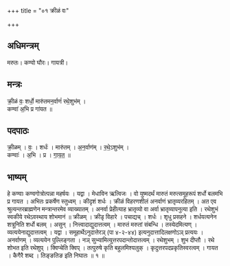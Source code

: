+++
title = "०१ क्रीळं वः"

+++
## अधिमन्त्रम्
मरुतः। कण्वो घौरः। गायत्री।

## मन्त्रः
क्री॒ळं वः॒ शर्धो॒ मारु॑तमन॒र्वाणं॑ रथे॒शुभ॑म् ।  
कण्वा॑ अ॒भि प्र गा॑यत ॥

## पदपाठः
क्री॒ळम् । वः॒ । शर्धः॑ । मारु॑तम् । अ॒न॒र्वाण॑म् । र॒थे॒ऽशुभ॑म् ।  
कण्वाः॑ । अ॒भि । प्र । गा॒य॒त॒ ॥

## भाष्यम्
हे कण्वाः कण्वगोत्रोत्पन्ना महर्षयः । यद्वा । मेधाविन ऋत्विजः । वो युष्मदर्थं मारुतं मरुत्समूहरूपं शर्धो बलमभि प्र गायत । अभितः प्रकर्षेण स्तुध्वम् । कीदृशं शर्धः । क्रीळं विहरणशीलं अनर्वाणं भ्रातृव्यरहितम् । अत एव श्रुत्यन्तरब्राह्मणेन मन्त्रान्तरमेव व्याख्यातम् । अनर्वा प्रेहीत्याह भ्रातृव्यो वा अर्वा भ्रातृव्यापनुत्या इति । रथेशुभं स्वकीये रथेऽवस्थाय शोभमानं ॥ क्रीळम् । क्रीडृ विहारे । पचाद्यच् । शर्धः । शृधु प्रसहने । शर्धयत्यनेन शत्रूनिति शर्धो बलम् । असुन् । नित्त्वादाद्युदात्तत्वम् । मारुतं मरुतां संबन्धि । तस्येदमित्यण् । व्यत्ययेनाद्युदात्तत्वम् । यद्वा । समूहार्थेऽनुदात्तेरञ् (पा ४-२-४४) इत्यनुदात्तादिलक्षणोऽञ् प्रत्ययः । अनर्वाणम् । व्यत्ययेन पुल्लिङ्गता । नञ् सुभ्यामित्युत्तरपदान्तोदात्तत्वम् । रथेशुभम् । शुभ दीप्तौ । रथे शोभत इति रथेशुप् । क्विप्चेति क्विप् । तत्पुरुषे कृति बहुलमिश्यलुक् । कृदुत्तरपदप्रकृतिस्वरत्वम् । गायत । कैगैरै शब्द । तिङ्ङतिङ इति निघातः ॥ १ ॥